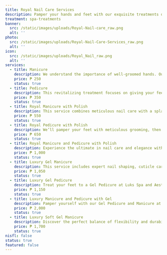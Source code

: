 ```yaml
---
title: Royal Nail Care Services
description: Pamper your hands and feet with our exquisite treatments designed to nourish, rejuvenate, and restore. At Luks Spa and Aesthetics, we elevate foot and hand care to an art form, combining meticulous attention to detail with luxurious products for an indulgent experience. Whether you're seeking a revitalizing pedicure, a soothing hand massage, or advanced nail care, our skilled therapists ensure that every treatment leaves you feeling refreshed and polished to perfection. Embrace the ultimate in hand and foot luxury, and step out with renewed confidence and elegance.
treatment: spa-treatments
banner:
  src: /static/images/uploads/Royal-Nail-care_raw.png
  alt: ''
photo:
  src: /static/images/uploads/Royal-Nail-Care-Services_raw.png
  alt: ''
icon:
  src: /static/images/uploads/Royal_Nail_raw.png
  alt: ''
services:
  - title: Manicure
    description: We understand the importance of well-groomed hands. Our exclusive Manicure Cleaning service is designed to refresh and rejuvenate your nails, leaving them looking their best. Using meticulous techniques, our skilled technicians will carefully clean and shape your nails, trim cuticles, and exfoliate your hands for a smooth, polished finish.
    price: ₱ 250
    status: true
  - title: Pedicure
    description: This revitalizing treatment focuses on giving your feet a thorough cleanse, ensuring every detail is attended to with precision and care. Our professional therapists will expertly trim and shape your nails and gently remove cuticles Whether you're preparing for open-toe shoes or just indulging in self-care, our Pedicure Cleaning offers a relaxing escape that leaves your feet feeling rejuvenated and pampered.
    price: ₱ 350
    status: true
  - title: Royal Manicure with Polish
    description: This service combines meticulous nail care with a splash of color, giving your hands a polished, sophisticated look. Our expert technicians begin with a detailed manicure, shaping and grooming your nails and trimming cuticles. Once your nails are perfectly prepped, choose from a curated selection of premium polishes in a variety of shades. Whether you prefer a classic nude, a bold statement color, or a glossy finish, our manicure will leave your hands looking elegant and well-groomed. Experience the perfect blend of care and style in a serene, luxurious setting.
    price: ₱ 550
    status: true
  - title: Royal Pedicure with Polish
    description: We’ll pamper your feet with meticulous grooming, then finish with your choice of premium polish for a flawless, elegant look. Step out with confidence and beautifully polished toes.
    price: ₱ 650
    status: true
  - title: Royal Manicure and Pedicure with Polish
    description: Experience the ultimate in nail care and elegance with our comprehensive service. We start by pampering your hands with a meticulous manicure, where our expert technicians shape and groom your nails and trim your cuticles for a flawless finish. Choose from our curated selection of premium polishes in an array of shades to achieve the perfect look—whether it’s a timeless nude, a vibrant statement color, or a high-shine gloss. Extend this indulgence to your feet with our detailed pedicure service. We’ll carefully groom your feet and apply your choice of premium polish for beautifully polished toes. Step out with confidence and grace, knowing that your hands and feet are perfectly polished and elegantly groomed. Enjoy the perfect blend of meticulous care and stylish sophistication in a serene, luxurious setting.
    price: ₱ 1,000
    status: true
  - title: Luxury Gel Manicure
    description: This service includes expert nail shaping, cuticle care, and the application of high-quality gel polish that lasts for weeks without chipping. Enjoy vibrant color and a flawless finish that keeps your nails looking salon-fresh.
    price: ₱ 1,050
    status: true
  - title: Luxury Gel Pedicure
    description: Treat your feet to a Gel Pedicure at Luks Spa and Aesthetics. Our service includes precise nail grooming, cuticle care, and the application of durable gel polish that stays vibrant and chip-free for weeks. Enjoy beautiful, long-lasting color that keeps your toes looking flawless.
    price: ₱ 1,150
    status: true
  - title: Luxury Manicure and Pedicure with Gel
    description: Pamper yourself with our Gel Pedicure and Manicure at Luks Spa and Aesthetics. Our service features expert nail shaping, precise cuticle care, and the application of high-quality gel polish for both hands and feet. Enjoy vibrant, long-lasting color and a flawless finish that keeps your nails looking salon-fresh and fabulous for weeks.
    price: ₱ 2,000
    status: true
  - title: Luxury Soft Gel Manicure
    description: Discover the perfect balance of flexibility and durability with our Soft Gel Manicure or Pedicure at Luks Spa and Aesthetics. This treatment combines gentle nail care with the application of soft gel, which offers a natural feel while providing long-lasting, chip-resistant color. Ideal for those who want a beautiful, low-maintenance finish, our soft gel service ensures your nails stay flawless and strong without the harshness of traditional gel.
    price: ₱ 1,700
    status: true
nisfl: false
status: true
featured: false
---
```


